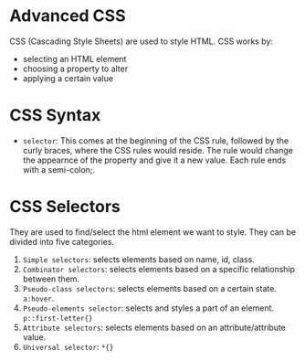 # Advanced CSS
CSS (Cascading Style Sheets) are used to style HTML. CSS works by:
+ selecting an HTML element
+ choosing a property to alter
+ applying a certain value
# CSS Syntax
+ `selector`: This comes at the beginning of the CSS rule, followed by the curly braces, where the CSS rules would reside. The rule would change the appearnce of the property and give it a new value. Each rule ends with a semi-colon;.
# CSS Selectors
They are used to find/select the html element we want to style. They can be divided into five categories.
1. `Simple selectors`: selects elements based on name, id, class.
2. `Combinator selectors`: selects elements based on a specific relationship between them.
3. `Pseudo-class selectors`: selects elements based on a certain state. `a:hover`.
4. `Pseudo-elements selector`: selects and styles a part of an element. `p::first-letter{}`
5. `Attribute selectors`: selects elements based on an attribute/attribute value.
6. `Universal selector`: `*{}`